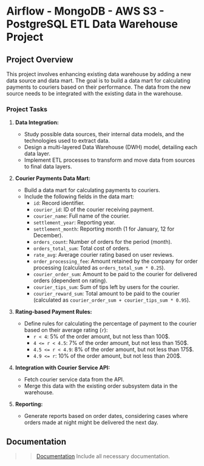 # Airflow - MongoDB - AWS S3 - PostgreSQL ETL Data Warehouse Project

## Project Overview

This project involves enhancing existing data warehouse by adding a new data source and data mart. The goal is to build a data mart for calculating payments to couriers based on their performance. The data from the new source needs to be integrated with the existing data in the warehouse.


### Project Tasks

1. **Data Integration:**
   - Study possible data sources, their internal data models, and the technologies used to extract data.
   - Design a multi-layered Data Warehouse (DWH) model, detailing each data layer.
   - Implement ETL processes to transform and move data from sources to final data layers.

2. **Courier Payments Data Mart:**
   - Build a data mart for calculating payments to couriers.
   - Include the following fields in the data mart:
     - `id`: Record identifier.
     - `courier_id`: ID of the courier receiving payment.
     - `courier_name`: Full name of the courier.
     - `settlement_year`: Reporting year.
     - `settlement_month`: Reporting month (1 for January, 12 for December).
     - `orders_count`: Number of orders for the period (month).
     - `orders_total_sum`: Total cost of orders.
     - `rate_avg`: Average courier rating based on user reviews.
     - `order_processing_fee`: Amount retained by the company for order processing (calculated as `orders_total_sum * 0.25`).
     - `courier_order_sum`: Amount to be paid to the courier for delivered orders (dependent on rating).
     - `courier_tips_sum`: Sum of tips left by users for the courier.
     - `courier_reward_sum`: Total amount to be paid to the courier (calculated as `courier_order_sum + courier_tips_sum * 0.95`).

3. **Rating-based Payment Rules:**
   - Define rules for calculating the percentage of payment to the courier based on their average rating (`r`):
     - `r < 4`: 5% of the order amount, but not less than 100$.
     - `4 <= r < 4.5`: 7% of the order amount, but not less than 150$.
     - `4.5 <= r < 4.9`: 8% of the order amount, but not less than 175$.
     - `4.9 <= r`: 10% of the order amount, but not less than 200$.

4. **Integration with Courier Service API:**
   - Fetch courier service data from the API.
   - Merge this data with the existing order subsystem data in the warehouse.

5. **Reporting:**
   - Generate reports based on order dates, considering cases where orders made at night might be delivered the next day.

## Documentation

>> [Documentation](https://github.com/TenebrisX/de-project-sprint-5/tree/main/documentation)
Include all necessary documentation.
